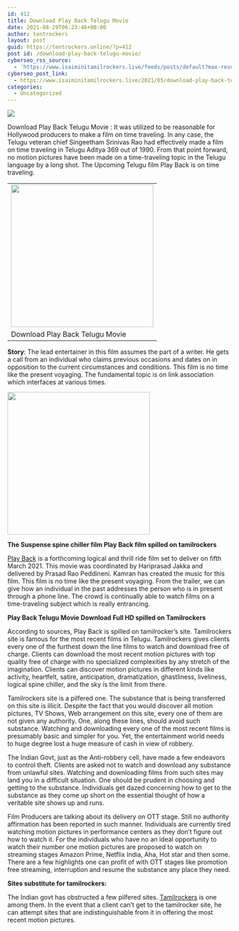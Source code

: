```yaml
---
id: 412
title: Download Play Back Telugu Movie
date: 2021-08-29T06:23:46+00:00
author: tentrockers
layout: post
guid: https://tentrockers.online/?p=412
post id: /download-play-back-telugu-movie/
cyberseo_rss_source:
  - 'https://www.isaiminitamilrockers.live/feeds/posts/default?max-results=150&start-index=1'
cyberseo_post_link:
  - https://www.isaiminitamilrockers.live/2021/05/download-play-back-telugu-movie.html
categories:
  - Uncategorized
---
```

<div class="media_block">
  <img src="https://1.bp.blogspot.com/-uRRvGNkCrM4/YKfUaiA8RNI/AAAAAAAAAy8/V64BGnVyk0MI4_1MppxIKQwG9o4f6JSfwCLcBGAsYHQ/s72-c/Play%2BBack%2BFull%2BMovie%2Bin%2BTelugu.jpg" class="media_thumbnail" />
</div>

<meta content="Download Play Back Telugu Movie : It was utilized to be reasonable for Hollywood producers to make a film on time traveling. In any case, t..." name="twitter:description" />

  


<center>
</center>

<span face="Verdana, Geneva, sans-serif">Download Play Back Telugu Movie : </span>It was utilized to be reasonable for Hollywood producers to make a film on time traveling. In any case, the Telugu veteran chief Singeetham Srinivas Rao had effectively made a film on time traveling in Telugu Aditya 369 out of 1990. From that point forward, no motion pictures have been made on a time-traveling topic in the Telugu language by a long shot. The Upcoming Telugu film Play Back is on time traveling.

<table align="center" cellpadding="0" cellspacing="0" class="tr-caption-container">
  <tr>
    <td>
      <a href="https://1.bp.blogspot.com/-uRRvGNkCrM4/YKfUaiA8RNI/AAAAAAAAAy8/V64BGnVyk0MI4_1MppxIKQwG9o4f6JSfwCLcBGAsYHQ/s1280/Play%2BBack%2BFull%2BMovie%2Bin%2BTelugu.jpg"><img border="0" data-original-height="720" data-original-width="1280" src="https://1.bp.blogspot.com/-uRRvGNkCrM4/YKfUaiA8RNI/AAAAAAAAAy8/V64BGnVyk0MI4_1MppxIKQwG9o4f6JSfwCLcBGAsYHQ/s320/Play%2BBack%2BFull%2BMovie%2Bin%2BTelugu.jpg" width="320" /></a>
    </td>
  </tr>
  
  <tr>
    <td class="tr-caption">
      Download Play Back Telugu Movie
    </td>
  </tr>
</table>

**Story**: The lead entertainer in this film assumes the part of a writer. He gets a call from an individual who claims previous occasions and dates on in opposition to the current circumstances and conditions. This film is no time like the present voyaging. The fundamental topic is on link association which interfaces at various times.

<div class="separator">
  <a href="https://www.tamilrockers.co.nz/radhe-movie-tamilrockers-to-download-for-free-in-hindi-720p-480p/" target="_blank" rel="noopener"><img border="0" data-original-height="266" data-original-width="900" src="https://1.bp.blogspot.com/-3Dvc52V829M/YKfV77Jeg1I/AAAAAAAAAzE/oZ0c2BUUgy0IJrE_EPwTXmWGIuPr6z1aACLcBGAsYHQ/s320/png-clipart-logo-red-button-icons-logos-emojis-download-buttons.png" width="320" /></a>
</div>

**The Suspense spine chiller film Play Back film spilled on tamilrockers**

[Play Back](https://www.tamilrockers.co.nz/download-play-back-telugu-movie-in-tamilrockers/) is a forthcoming logical and thrill ride film set to deliver on fifth March 2021. This movie was coordinated by Hariprasad Jakka and delivered by Prasad Rao Peddineni. Kamran has created the music for this film. This film is no time like the present voyaging. From the trailer, we can give how an individual in the past addresses the person who is in present through a phone line. The crowd is continually able to watch films on a time-traveling subject which is really entrancing.

**Play Back Telugu Movie Download Full HD spilled on Tamilrockers**

According to sources, Play Back is spilled on tamilrocker&#8217;s site. Tamilrockers site is famous for the most recent films in Telugu. Tamilrockers gives clients every one of the furthest down the line films to watch and download free of charge. Clients can download the most recent motion pictures with top quality free of charge with no specialized complexities by any stretch of the imagination. Clients can discover motion pictures in different kinds like activity, heartfelt, satire, anticipation, dramatization, ghastliness, liveliness, logical spine chiller, and the sky is the limit from there.

Tamilrockers site is a pilfered one. The substance that is being transferred on this site is illicit. Despite the fact that you would discover all motion pictures, TV Shows, Web arrangement on this site, every one of them are not given any authority. One, along these lines, should avoid such substance. Watching and downloading every one of the most recent films is presumably basic and simpler for you. Yet, the entertainment world needs to huge degree lost a huge measure of cash in view of robbery.

The Indian Govt, just as the Anti-robbery cell, have made a few endeavors to control theft. Clients are asked not to watch and download any substance from unlawful sites. Watching and downloading films from such sites may land you in a difficult situation. One should be prudent in choosing and getting to the substance. Individuals get dazed concerning how to get to the substance as they come up short on the essential thought of how a veritable site shows up and runs.

Film Producers are talking about its delivery on OTT stage. Still no authority affirmation has been reported in such manner. Individuals are currently tired watching motion pictures in performance centers as they don&#8217;t figure out how to watch it. For the individuals who have no an ideal opportunity to watch their number one motion pictures are proposed to watch on streaming stages Amazon Prime, Netflix India, Aha, Hot star and then some. There are a few highlights one can profit of with OTT stages like promotion free streaming, interruption and resume the substance any place they need.

**Sites substitute for tamilrockers:**

The Indian govt has obstructed a few pilfered sites. [Tamilrockers](http://www.tamilrockers.co.nz) is one among them. In the event that a client can&#8217;t get to the tamilrocker site, he can attempt sites that are indistinguishable from it in offering the most recent motion pictures.

<center>
</center>